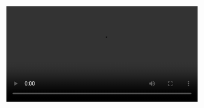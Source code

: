 <video src="https://github.com/user-attachments/assets/017cc6b0-be81-47a0-b6ba-245509cfbde7" controls width="100%" />

<!-- 👇-->

## Setup Guide


System Requirements
•	PHP >= 8.1
•	Composer >= 2.0
•	Node.js >= 18.x with npm or yarn
•	MySQL >= 8.0
•	Web server (e.g., Nginx or Apache)
•	PHP Extensions: mbstring, bcmath, ctype, json, openssl, pdo, tokenizer, xml, fileinfo
•	Laravel Framework 12.9.0 (supported until February 24, 2027)

Note:
Laravel 12 is the latest version with active security fixes and improvements. Unlike older LTS versions (such as Laravel 6, 8, 9, or 10), it supports the latest PHP versions and third-party packages, reducing potential vulnerabilities.
 
Installing Dependencies
1.	Clone the repository:
git clone https://github.com/Shpaldik/vue-laravel-ykassa-integration
cd <project_folder>
   
2.	Install PHP dependencies via Composer:
composer install

3.	Install JavaScript dependencies:
npm install

 
Configure .env File
1.	Create a copy of the example config file:
cp .env.example .env
   
2.	Generate the application key:
php artisan key:generate
   
3.	Set up your database connection in .env:
- DB_CONNECTION=mysql
- DB_HOST=127.0.0.1
- DB_PORT=3306
- DB_DATABASE=your_database_name
- DB_USERNAME=root (or the username you created)
- DB_PASSWORD=your_password
   
4.	Configure SMTP for email:
- MAIL_MAILER=smtp
- MAIL_HOST=smtp.mail.ru (or another provider—check official docs)
- MAIL_PORT=465
- MAIL_USERNAME=your_email
- MAIL_PASSWORD=your_password
- MAIL_ENCRYPTION=ssl
- MAIL_FROM_ADDRESS=your_email
- MAIL_FROM_NAME="${APP_NAME}"
   
5.	Set up reCAPTCHA:
o	Go to Google reCAPTCHA
o	Click “Get Started”
o	Choose v3 (Score-based reCAPTCHA)
o	Add your site domain
o	Copy your site key and secret key into .env:

- GOOGLE_RECAPTCHA_KEY=your_key
- GOOGLE_RECAPTCHA_SECRET=your_secret

   
7.	Set up YooKassa (Payment):
o	Create a test store and add your domain
o	Go to Integration > HTTP notifications
o	Click “Change Settings”
o	Set the URL to:
    yoursite.com/webhook/yookassa
o	Save the settings

8.	Configure themes:
o	Open tailwind.config.js
o	You’ll see custom color themes for blue, dark, and root (light mode)

 
Running the Project
1.	Run database migrations:
php artisan migrate
   
2.	To preview the full project without hosting (optional – using ngrok):
o	Download ngrok from: https://ngrok.com
o	Run the .exe file as Administrator
o	In the terminal, type:
    ngrok http 8000
o	Copy the generated URL and update your .env:
    APP_URL=https://your-ngrok-url.ngrok-free.app
o	Also update vite.config.js:
    base: 'https://your-ngrok-url.ngrok-free.app',

3. Start the Laravel development server:
php artisan serve

4. Run the frontend dev server (with hot reload):
npm run dev

5. For production build (optimized assets):
npm run build

 
Updating Dependencies and Plugins
•	Update PHP dependencies:
composer update

•	Update JavaScript dependencies:
npm update

•	Rebuild frontend after updates:
npm run build

•	Apply new migrations if any:
php artisan migrate

 



